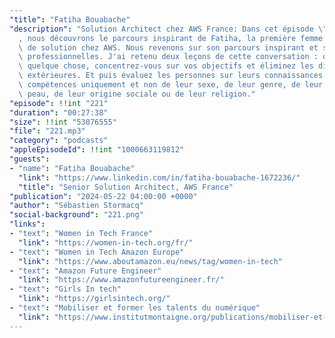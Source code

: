 ```yaml
---
"title": "Fatiha Bouabache"
"description": "Solution Architect chez AWS France: Dans cet épisode \"Women in Tech\"\
  , nous découvrons le parcours inspirant de Fatiha, la première femme architecte\
  \ de solution chez AWS. Nous revenons sur son parcours inspirant et ses expériences\
  \ professionnelles. J'ai retenu deux leçons de cette conversation : quand vous voulez\
  \ quelque chose, concentrez-vous sur vos objectifs et éliminez les distractions\
  \ extérieures. Et puis évaluez les personnes sur leurs connaissances et de leurs\
  \ compétences uniquement et non de leur sexe, de leur genre, de leur couleur de\
  \ peau, de leur origine sociale ou de leur religion."
"episode": !!int "221"
"duration": "00:27:38"
"size": !!int "53076555"
"file": "221.mp3"
"category": "podcasts"
"appleEpisodeId": !!int "1000663119812"
"guests":
- "name": "Fatiha Bouabache"
  "link": "https://www.linkedin.com/in/fatiha-bouabache-1672236/"
  "title": "Senior Solution Architect, AWS France"
"publication": "2024-05-22 04:00:00 +0000"
"author": "Sébastien Stormacq"
"social-background": "221.png"
"links":
- "text": "Women in Tech France"
  "link": "https://women-in-tech.org/fr/"
- "text": "Women in Tech Amazon Europe"
  "link": "https://www.aboutamazon.eu/news/tag/women-in-tech"
- "text": "Amazon Future Engineer"
  "link": "https://www.amazonfutureengineer.fr/"
- "text": "Girls In tech"
  "link": "https://girlsintech.org/"
- "text": "Mobiliser et former les talents du numérique"
  "link": "https://www.institutmontaigne.org/publications/mobiliser-et-former-les-talents-du-numerique"
---
```

